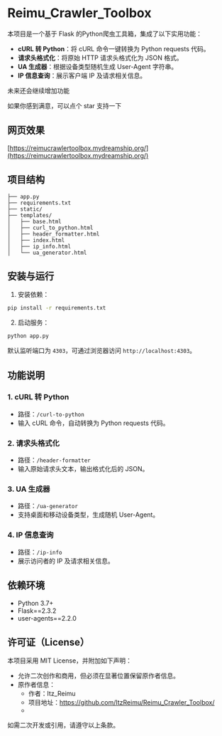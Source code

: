 # Reimu_Crawler_Toolbox
本项目是一个基于 Flask 的Python爬虫工具箱，集成了以下实用功能：

- **cURL 转 Python**：将 cURL 命令一键转换为 Python requests 代码。
- **请求头格式化**：将原始 HTTP 请求头格式化为 JSON 格式。
- **UA 生成器**：根据设备类型随机生成 User-Agent 字符串。
- **IP 信息查询**：展示客户端 IP 及请求相关信息。

未来还会继续增加功能

如果你感到满意，可以点个 star 支持一下

## 网页效果
[https://reimucrawlertoolbox.mydreamship.org/](https://reimucrawlertoolbox.mydreamship.org/)
## 项目结构

```
├── app.py                
├── requirements.txt      
├── static/               
├── templates/            
│   ├── base.html
│   ├── curl_to_python.html
│   ├── header_formatter.html
│   ├── index.html
│   ├── ip_info.html
│   └── ua_generator.html
```

## 安装与运行

1. 安装依赖：

```bash
pip install -r requirements.txt
```

2. 启动服务：

```bash
python app.py
```

默认监听端口为 `4303`，可通过浏览器访问 `http://localhost:4303`。

## 功能说明

### 1. cURL 转 Python
- 路径：`/curl-to-python`
- 输入 cURL 命令，自动转换为 Python requests 代码。

### 2. 请求头格式化
- 路径：`/header-formatter`
- 输入原始请求头文本，输出格式化后的 JSON。

### 3. UA 生成器
- 路径：`/ua-generator`
- 支持桌面和移动设备类型，生成随机 User-Agent。

### 4. IP 信息查询
- 路径：`/ip-info`
- 展示访问者的 IP 及请求相关信息。

## 依赖环境
- Python 3.7+
- Flask==2.3.2
- user-agents==2.2.0

## 许可证（License）

本项目采用 MIT License，并附加如下声明：

- 允许二次创作和商用，但必须在显著位置保留原作者信息。
- 原作者信息：
  - 作者：Itz_Reimu
  - 项目地址：https://github.com/ItzReimu/Reimu_Crawler_Toolbox/
  - 
如需二次开发或引用，请遵守以上条款。
